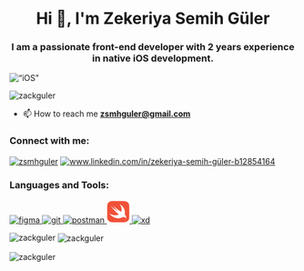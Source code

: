 <h1 align="center">Hi 👋, I'm Zekeriya Semih Güler</h1>
<h3 align="center">I am a passionate front-end developer with 2 years experience in native iOS development.</h3>
<img align=“right” alt=“iOS” width=“400” src=“https://i.gifer.com/OjSk.gif”>
 
<p align="left"> <img src="https://komarev.com/ghpvc/?username=zackguler&label=Profile%20views&color=0e75b6&style=flat" alt="zackguler" /> </p>

- 📫 How to reach me **zsmhguler@gmail.com**

<h3 align="left">Connect with me:</h3>
<p align="left">
<a href="https://twitter.com/zsmhguler" target="blank"><img align="center" src="https://raw.githubusercontent.com/rahuldkjain/github-profile-readme-generator/master/src/images/icons/Social/twitter.svg" alt="zsmhguler" height="30" width="40" /></a>
<a href="https://linkedin.com/in/www.linkedin.com/in/zekeriya-semih-güler-b12854164" target="blank"><img align="center" src="https://raw.githubusercontent.com/rahuldkjain/github-profile-readme-generator/master/src/images/icons/Social/linked-in-alt.svg" alt="www.linkedin.com/in/zekeriya-semih-güler-b12854164" height="30" width="40" /></a>
</p>

<h3 align="left">Languages and Tools:</h3>
<p align="left"> <a href="https://www.figma.com/" target="_blank" rel="noreferrer"> <img src="https://www.vectorlogo.zone/logos/figma/figma-icon.svg" alt="figma" width="40" height="40"/> </a> <a href="https://git-scm.com/" target="_blank" rel="noreferrer"> <img src="https://www.vectorlogo.zone/logos/git-scm/git-scm-icon.svg" alt="git" width="40" height="40"/> </a> <a href="https://postman.com" target="_blank" rel="noreferrer"> <img src="https://www.vectorlogo.zone/logos/getpostman/getpostman-icon.svg" alt="postman" width="40" height="40"/> </a> <a href="https://developer.apple.com/swift/" target="_blank" rel="noreferrer"> <img src="https://raw.githubusercontent.com/devicons/devicon/master/icons/swift/swift-original.svg" alt="swift" width="40" height="40"/> </a> <a href="https://www.adobe.com/products/xd.html" target="_blank" rel="noreferrer"> <img src="https://cdn.worldvectorlogo.com/logos/adobe-xd.svg" alt="xd" width="40" height="40"/> </a> </p>

<p><img align="left" src="https://github-readme-stats.vercel.app/api/top-langs?username=zackguler&show_icons=true&locale=en&layout=compact" alt="zackguler" /></p>

<p>&nbsp;<img align="center" src="https://github-readme-stats.vercel.app/api?username=zackguler&show_icons=true&locale=en" alt="zackguler" /></p>

<p><img align="center" src="https://github-readme-streak-stats.herokuapp.com/?user=zackguler&" alt="zackguler" /></p>
